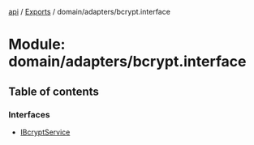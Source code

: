 [api](../README.md) / [Exports](../modules.md) / domain/adapters/bcrypt.interface

# Module: domain/adapters/bcrypt.interface

## Table of contents

### Interfaces

- [IBcryptService](../interfaces/domain_adapters_bcrypt_interface.IBcryptService.md)
